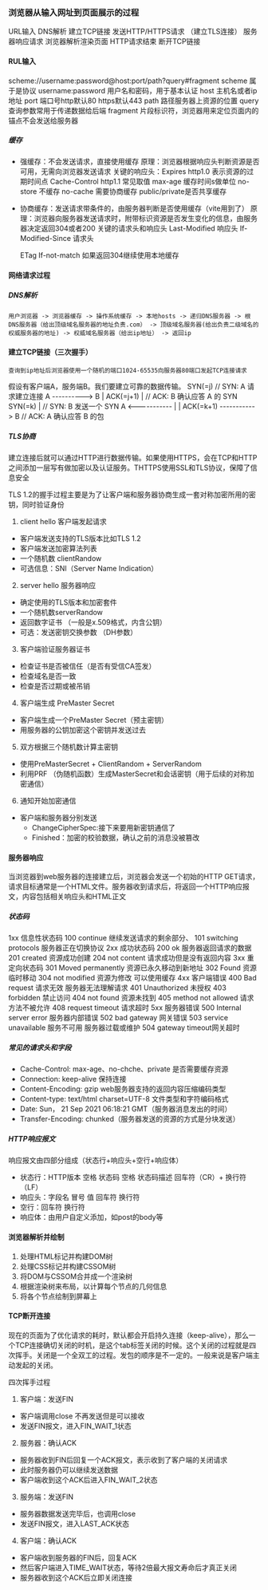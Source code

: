 ### 浏览器从输入网址到页面展示的过程

URL输入
DNS解析
建立TCP链接
发送HTTP/HTTPS请求 （建立TLS连接）
服务器响应请求
浏览器解析渲染页面
HTTP请求结束 断开TCP链接

#### RUL输入

scheme://username:password@host:port/path?query#fragment
scheme 属于是协议
username:password 用户名和密码，用于基本认证
host 主机名或者ip地址
port 端口号http默认80 https默认443
path 路径服务器上资源的位置
query 查询参数常用于传递数据给后端
fragment 片段标识符，浏览器用来定位页面内的锚点不会发送给服务器

##### 缓存

- 强缓存：不会发送请求，直接使用缓存
    原理：浏览器根据响应头判断资源是否可用，无需向浏览器发送请求
    关键的响应头：Expires http1.0 表示资源的过期时间点
                Cache-Control http1.1 常见取值
                max-age 缓存时间s做单位
                no-store 不缓存
                no-cache 需要协商缓存
                public/private是否共享缓存
- 协商缓存：发送请求带条件的，由服务器判断是否使用缓存（vite用到了）
    原理：浏览器向服务器发送请求时，附带标识资源是否发生变化的信息，由服务器决定返回304或者200
    关键的请求头和响应头
    Last-Modified 响应头
    If-Modified-Since 请求头

    ETag
    If-not-match
    如果返回304继续使用本地缓存

#### 网络请求过程

##### DNS解析

    用户浏览器 -> 浏览器缓存 -> 操作系统缓存 -> 本地hosts -> 递归DNS服务器 -> 根DNS服务器（给出顶级域名服务器的地址负责.com） -> 顶级域名服务器(给出负责二级域名的权威服务器的地址) -> 权威域名服务器（给出ip地址） -> 返回ip            

#### 建立TCP链接（三次握手）

    查询到ip地址后浏览器使用一个随机的端口1024-65535向服务器80端口发起TCP连接请求

假设有客户端A，服务端B。我们要建立可靠的数据传输。
    SYN(=j)       // SYN: A 请求建立连接
A ----------> B
            |
    ACK(=j+1)  |   // ACK: B 确认应答 A 的 SYN
    SYN(=k)    |   // SYN: B 发送一个 SYN
A <-----------
|
|  ACK(=k+1)
-----------> B   // ACK: A 确认应答 B 的包

##### TLS协商

建立连接后就可以通过HTTP进行数据传输。如果使用HTTPS，会在TCP和HTTP之间添加一层写有做加密以及认证服务。THTTPS使用SSL和TLS协议，保障了信息安全

TLS 1.2的握手过程主要是为了让客户端和服务器协商生成一套对称加密所用的密钥，同时验证身份

1. client hello 客户端发起请求

- 客户端发送支持的TLS版本比如TLS 1.2
- 客户端发送加密算法列表
- 一个随机数 clientRandow
- 可选信息：SNI（Server Name Indication）

2. server hello 服务器响应

- 确定使用的TLS版本和加密套件
- 一个随机数serverRandow
- 返回数字证书 （一般是x.509格式，内含公钥）
- 可选：发送密钥交换参数 （DH参数）

3. 客户端验证服务器证书

- 检查证书是否被信任（是否有受信CA签发）
- 检查域名是否一致
- 检查是否过期或被吊销

4. 客户端生成 PreMaster Secret

- 客户端生成一个PreMaster Secret（预主密钥）
- 用服务器的公钥加密这个密钥并发送过去

5. 双方根据三个随机数计算主密钥

- 使用PreMasterSecret + ClientRandom + ServerRandom
- 利用PRF （伪随机函数）生成MasterSecret和会话密钥（用于后续的对称加密通信）

6. 通知开始加密通信

- 客户端和服务器分别发送
  - ChangeCipherSpec:接下来要用新密钥通信了
  - Finished：加密的校验数据，确认之前的消息没被篡改

#### 服务器响应

当浏览器到web服务器的连接建立后，浏览器会发送一个初始的HTTP GET请求，请求目标通常是一个HTML文件。服务器收到请求后，将返回一个HTTP响应报文，内容包括相关响应头和HTML正文

##### 状态码

1xx 信息性状态码
 100 continue 继续发送请求的剩余部分、
 101 switching protocols 服务器正在切换协议
2xx 成功状态码
 200 ok 服务器返回请求的数据
 201 created 资源成功创建
 204 not content 请求成功但是没有返回内容
3xx 重定向状态码
 301 Moved permanently 资源已永久移动到新地址
 302 Found 资源临时移动
 304 not modified 资源为修改 可以使用缓存
4xx 客户端错误
 400 Bad request 请求无效 服务器无法理解请求
 401 Unauthorized 未授权
 403 forbidden 禁止访问
 404 not found 资源未找到
 405 method not allowed 请求方法不被允许
 408 request timeout 请求超时
5xx 服务器错误
 500 Internal server error 服务器内部错误
 502 bad gateway 网关错误
 503 service unavailable 服务不可用 服务器过载或维护
 504 gateway timeout网关超时

##### 常见的请求头和字段

- Cache-Control: max-age、no-chche、private 是否需要缓存资源
- Connection: keep-alive 保持连接
- Content-Encoding: gzip web服务器支持的返回内容压缩编码类型
- Content-type: text/html charset=UTF-8 文件类型和字符编码格式
- Date: Sun， 21 Sep 2021 06:18:21 GMT（服务器消息发出的时间）
- Transfer-Encoding: chunked（服务器发送的资源的方式是分块发送）

##### HTTP响应报文

响应报文由四部分组成（状态行+响应头+空行+响应体）

- 状态行：HTTP版本 空格 状态码 空格 状态码描述 回车符（CR）+ 换行符（LF）
- 响应头：字段名 冒号 值 回车符 换行符
- 空行：回车符 换行符
- 响应体：由用户自定义添加，如post的body等

#### 浏览器解析并绘制

1. 处理HTML标记并构建DOM树
2. 处理CSS标记并构建CSSOM树
3. 将DOM与CSSOM合并成一个渲染树
4. 根据渲染树来布局，以计算每个节点的几何信息
5. 将各个节点绘制到屏幕上

#### TCP断开连接

现在的页面为了优化请求的耗时，默认都会开启持久连接（keep-alive），那么一个TCP连接确切关闭的时机，是这个tab标签关闭的时候。这个关闭的过程就是四次挥手。关闭是一个全双工的过程。发包的顺序是不一定的。一般来说是客户端主动发起的关闭。

四次挥手过程

1. 客户端：发送FIN

- 客户端调用close 不再发送但是可以接收
- 发送FIN报文，进入FIN_WAIT_1状态

2. 服务器：确认ACK

- 服务器收到FIN后回复一个ACK报文，表示收到了客户端的关闭请求
- 此时服务器仍可以继续发送数据
- 客户端收到这个ACK后进入FIN_WAIT_2状态

3. 服务端：发送FIN

- 服务器数据发送完毕后，也调用close
- 发送FIN报文，进入LAST_ACK状态

4. 客户端：确认ACK

- 客户端收到服务器的FIN后，回复ACK
- 然后客户端进入TIME_WAIT状态，等待2倍最大报文寿命后才真正关闭
- 服务器收到这个ACK后立即关闭连接
